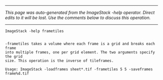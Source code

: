 
---

_This page was auto-generated from the ImageStack -help operator. Direct edits to it will be lost. Use the comments below to discuss this operation._

---

```
ImageStack -help frametiles


-frametiles takes a volume where each frame is a grid and breaks each frame
into multiple frames, one per grid element. The two arguments specify the grid
size. This operation is the inverse of tileframes.

Usage: ImageStack -loadframes sheet*.tif -frametiles 5 5 -saveframes frame%d.tif

```